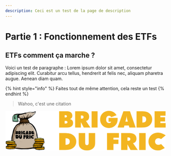 ```yaml
---
description: Ceci est un test de la page de description
---
```


# Partie 1 : Fonctionnement des ETFs

## ETFs comment ça marche ?

Voici un test de paragraphe : Lorem ipsum dolor sit amet, consectetur adipiscing elit. Curabitur arcu tellus, hendrerit at felis nec, aliquam pharetra augue. Aenean diam quam.

{% hint style="info" %}
Faites tout de même attention, cela reste un test
{% endhint %}

> Wahoo, c'est une citation

![Logo test](.gitbook/assets/logo-brigade-du-fric-medium.png)


